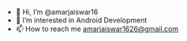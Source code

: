 - 👋 Hi, I’m @amarjaiswar16
- 👀 I’m interested in Android Development
- 📫 How to reach me amarjaiswar1626@gmail.com

<!---
amarjaiswar16/amarjaiswar16 is a ✨ special ✨ repository because its `README.md` (this file) appears on your GitHub profile.
You can click the Preview link to take a look at your changes.
--->
